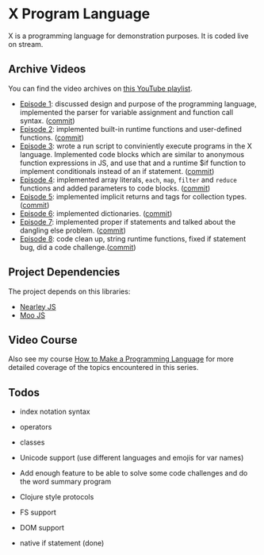 # X Program Language

X is a programming language for demonstration purposes. It is coded
live on stream.

## Archive Videos

You can find the video archives on [this YouTube playlist](https://www.youtube.com/playlist?list=PLSq9OFrD2Q3DKGFCm0YRVRXZMO1KHNUXu).

* [Episode 1](http://tobyho.com/video/Live-Code-Make-a-Programming-Language-from-Scratch.html): discussed design and purpose of the programming language, implemented the parser for variable assignment and function call syntax. ([commit](https://github.com/airportyh/x-lang/commit/cde5753d14021958374651c26960b48b880ac25e))
* [Episode 2](https://www.youtube.com/watch?v=vCOY0xcI2iE&list=PLSq9OFrD2Q3DKGFCm0YRVRXZMO1KHNUXu): implemented built-in runtime functions and user-defined functions. ([commit](https://github.com/airportyh/x-lang/commit/3a0dbb1a1509fce6e3738311abcc2e8521d4bf46))
* [Episode 3](http://tobyho.com/video/Live-Code-Making-a-Programming-Language-from-Scratch-Part-3.html): wrote a run script to conviniently execute programs in the X language. Implemented code blocks which are similar to anonymous function
expressions in JS, and use that and a runtime $if function to implement conditionals instead of an if statement. ([commit](https://github.com/airportyh/x-lang/commit/75eb66bd4211fb2e62a6fcc90bfd8999445f23ba))
* [Episode 4](http://tobyho.com/video/Live-Code-Making-a-Programming-Language-from-Scratch-Part-4.html): implemented array literals, `each`, `map`, `filter` and `reduce` functions and added parameters to code blocks. ([commit](https://github.com/airportyh/x-lang/commit/aad292e356271b269dd3a59c34ef843549843aef))
* [Episode 5](https://www.youtube.com/watch?v=ME6Msxff8xI): implemented implicit returns and tags for collection types. ([commit](https://github.com/airportyh/x-lang/commit/7a6c7935f6be70394657db28c15a1e8b5b62f672))
* [Episode 6](http://tobyho.com/video/Live-Code-Make-a-Programming-Language-From-Scratch-Part-6.html): implemented dictionaries. ([commit](https://github.com/airportyh/x-lang/commit/a1944028b5cb0659de62bf57f9866cd76623c1f8))
* [Episode 7](http://tobyho.com/video/Live-Code-Make-a-Programming-Language-from-Scratch-Part-7.html): implemented proper if statements and talked about the dangling else problem. ([commit](https://github.com/airportyh/x-lang/commit/704dc7a66e6e39f04d73d72b51a1b147b53a82cb))
* [Episode 8](http://tobyho.com/video/Live-Code-Make-a-Programming-Language-From-Scratch-Part-8.html): code clean up, string runtime functions, fixed if statement bug, did a code challenge.([commit](https://github.com/airportyh/x-lang/commit/523c5fda9474f9b508b374661078965904ec89ed))

## Project Dependencies

The project depends on this libraries:

* [Nearley JS](https://nearley.js.org/)
* [Moo JS](https://github.com/no-context/moo)

## Video Course

Also see my course [How to Make a Programming Language](https://www.youtube.com/watch?v=5CS0CNVsn4I&list=PLSq9OFrD2Q3DasoOa54Vm9Mr8CATyTbLF) for more detailed coverage of the topics encountered in this series.

## Todos

* index notation syntax
* operators
* classes
* Unicode support (use different languages and emojis for var names)
* Add enough feature to be able to solve some code challenges and do the word summary program
* Clojure style protocols
* FS support
* DOM support

* native if statement (done)
